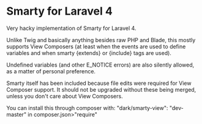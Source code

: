 Smarty for Laravel 4
====================

Very hacky implementation of Smarty for Laravel 4.

Unlike Twig and basically anything besides raw PHP and Blade, this mostly supports View Composers (at least when the events are used to define variables and when smarty {extends} or {include} tags are used).

Undefined variables (and other E_NOTICE errors) are also silently allowed, as a matter of personal preference.

Smarty itself has been included because file edits were required for View Composer support. It should not be upgraded without these being merged, unless you don't care about View Composers.

You can install this through composer with:
	"dark/smarty-view": "dev-master"
in composer.json>"require"
